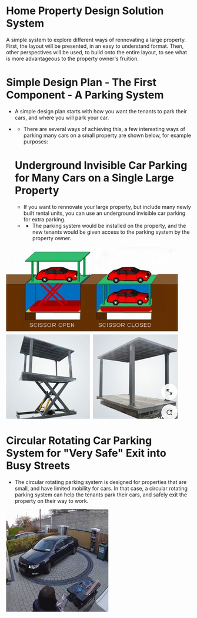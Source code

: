 # Home Property Design Solution System

A simple system to explore different ways of rennovating a large property. First, the layout will be presented, in an easy to understand format. Then, other perspectives will be used, to build onto the entire layout, to see what is more advantageous to the property owner's fruition.

# Simple Design Plan - The First Component - A Parking System
- A simple design plan starts with how you want the tenants to park their cars, and where you will park your car.
- - There are several ways of achieving this, a few interesting ways of parking many cars on a small property are shown below, for example purposes:
 

  # Underground Invisible Car Parking for Many Cars on a Single Large Property
  - If you want to rennovate your large property, but include many newly built rental units, you can use an underground invisible car parking for extra parking.
  - - The parking system would be installed on the property, and the new tenants would be given access to the parking system by the property owner.
   
![Invisible Car Parking System for Rental Property](https://github.com/edorejel/electrical_engineering/blob/main/Home_Property_Design_Solution_System/images/Screenshot%202025-02-19%20003115.png)
      

# Circular Rotating Car Parking System for "Very Safe" Exit into Busy Streets
- The circular rotating parking system is designed for properties that are small, and have limited mobility for cars. In that case, a circular rotating parking system can help the tenants park their cars, and safely exit the property on their way to work.

![circular rotating car parking system](https://github.com/edorejel/electrical_engineering/blob/main/Home_Property_Design_Solution_System/images/rotating_car_parking_system.gif)

